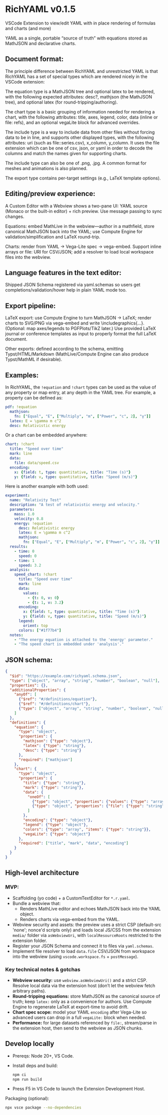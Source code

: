 # RichYAML v0.1.5
VSCode Extension to view/edit YAML with in place rendering of formulas and charts (and more)

YAML as a single, portable “source of truth” with equations stored as MathJSON and declarative charts.

## Document format:

The principle difference between RichYAML and unrestricted YAML is that RichYAML has a set of special types which are rendered nicely in the VSCode extension:

The equation type is a MathJSON tree and optional latex to be rendered, with the following expected attributes: desc?, mathjson (the MathJSON tree), and optional latex (for round-tripping/authoring).

The chart type is a basic grouping of information needed for rendering a chart, with the following attributes: title, axes, legend, color, data (inline or file: refs), and an optional vegaLite block for advanced overrides.

The include type is a way to include data from other files without forcing data to be in line, and supports other displayed types, with the following attributes: uri (such as file::series.csv), x_column, y_column.  It uses the file extension which can be one of csv, json, or yaml in order to decode the columns and match the names given for supporting charts.

The include type can also be one of .png, .jpg.  A common format for meshes and animations is also planned.

The export type contains per-target settings (e.g., LaTeX template options).

## Editing/preview experience:

A Custom Editor with a Webview shows a two-pane UI: YAML source (Monaco or the built-in editor) + rich preview. Use message passing to sync changes. 

Equations: embed MathLive in the webview—author in a mathfield, store canonical MathJSON back into the YAML; use Compute Engine for validation/simplification and LaTeX round-trip. 

Charts: render from YAML → Vega-Lite spec → vega-embed. Support inline arrays or file: URI for CSV/JSON; add a resolver to load local workspace files into the webview. 

## Language features in the text editor:

Shipped JSON Schema registered via yaml.schemas so users get completions/validation/hover help in plain YAML mode too. 

## Export pipeline:

LaTeX export: use Compute Engine to turn MathJSON → LaTeX; render charts to SVG/PNG via vega-embed and write \includegraphics{...}. (Optional: map axes/legends to PGFPlots/TikZ later.) Use provided LaTeX journal or conference templates as input to properly format the full LaTeX document.

Other exports: defined according to the schema, emitting Typst/HTML/Markdown (MathLive/Compute Engine can also produce Typst/MathML if desirable). 

## Examples:

In RichYAML, the `!equation` and `!chart` types can be used as the value of any property or map entry, at any depth in the YAML tree. For example, a property can be defined as:

```yaml
pdf: !equation
  mathjson:
    fn: ["Equal", "E", ["Multiply", "m", ["Power", "c", 2], "γ"]]
  latex: E = \gamma m c^2
  desc: Relativistic energy
```

Or a chart can be embedded anywhere:

```yaml
chart: !chart
  title: "Speed over time"
  mark: line
  data:
    file: data/speed.csv
  encoding:
    x: {field: t, type: quantitative, title: "Time (s)"}
    y: {field: v, type: quantitative, title: "Speed (m/s)"}
```


Here is another example with both used:

```yaml
experiment:
  name: "Relativity Test"
  description: "A test of relativistic energy and velocity."
  parameters:
    mass: 1.0
    velocity: 0.8
    energy: !equation
      desc: Relativistic energy
      latex: E = \gamma m c^2
      mathjson:
        fn: ["Equal", "E", ["Multiply", "m", ["Power", "c", 2], "γ"]]
  results:
    - time: 0
      speed: 0
    - time: 1
      speed: 3.2
  analysis:
    speed_chart: !chart
      title: "Speed over time"
      mark: line
      data:
        values:
          - {t: 0, v: 0}
          - {t: 1, v: 3.2}
      encoding:
        x: {field: t, type: quantitative, title: "Time (s)"}
        y: {field: v, type: quantitative, title: "Speed (m/s)"}
      legend:
        orient: top
      colors: ["#1f77b4"]
  notes:
    - "The energy equation is attached to the 'energy' parameter."
    - "The speed chart is embedded under 'analysis'."
```


## JSON schema:

```json
{
  "$id": "https://example.com/richyaml.schema.json",
  "type": ["object", "array", "string", "number", "boolean", "null"],
  "properties": {},
  "additionalProperties": {
    "anyOf": [
      {"$ref": "#/definitions/equation"},
      {"$ref": "#/definitions/chart"},
      {"type": ["object", "array", "string", "number", "boolean", "null"]}
    ]
  },
  "definitions": {
    "equation": {
      "type": "object",
      "properties": {
        "mathjson": {"type": "object"},
        "latex": {"type": "string"},
        "desc": {"type": "string"}
      },
      "required": ["mathjson"]
    },
    "chart": {
      "type": "object",
      "properties": {
        "title": {"type": "string"},
        "mark": {"type": "string"},
        "data": {
          "oneOf": [
            {"type": "object", "properties": {"values": {"type": "array"}}},
            {"type": "object", "properties": {"file": {"type": "string"}}}
          ]
        },
        "encoding": {"type": "object"},
        "legend": {"type": "object"},
        "colors": {"type": "array", "items": {"type": "string"}},
        "vegaLite": {"type": "object"}
      },
      "required": ["title", "mark", "data", "encoding"]
    }
  }
}
```


## High-level architecture

### MVP:

- Scaffolding (yo code) + a CustomTextEditor for `*.r.yaml`.
- Bundle a webview that:
  - Renders MathLive editor and echoes MathJSON back into the YAML object.
  - Renders charts via vega-embed from the YAML.
- Webview security and assets: the preview uses a strict CSP (default-src 'none'; nonce'd scripts only) and loads local JS/CSS from the extension `media/` folder via `asWebviewUri`, with `localResourceRoots` restricted to the extension folder.
- Register your JSON Schema and connect it to files via `yaml.schemas`.
- Implement file resolver to load `data.file` CSV/JSON from workspace into the webview (using `vscode.workspace.fs` + `postMessage`).

### Key technical notes & gotchas

- **Webview security:** use `webview.asWebviewUri()` and a strict CSP. Resolve local data via the extension host (don’t let the webview fetch arbitrary paths).
- **Round-tripping equations:** store MathJSON as the canonical source of truth; keep `latex:` only as a convenience for authors. Use Compute Engine to regenerate LaTeX at export-time to avoid drift.
- **Chart spec scope:** model your YAML `encoding` after Vega-Lite so advanced users can drop in a full `vegaLite:` block when needed.
- **Performance:** for large datasets referenced by `file:`, stream/parse in the extension host, then send to the webview as JSON chunks.


## Develop locally

- Prereqs: Node 20+, VS Code.
- Install deps and build:

  ```bash
  npm ci
  npm run build
  ```

- Press F5 in VS Code to launch the Extension Development Host.

Packaging (optional):

```bash
npx vsce package --no-dependencies
```



